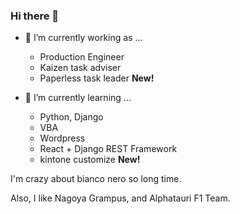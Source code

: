 ### Hi there 👋

- 🔭 I’m currently working as ...
  * Production Engineer
  * Kaizen task adviser
  * Paperless task leader  **New!**

- 🌱 I’m currently learning ...
  * Python, Django
  * VBA
  * Wordpress
  * React + Django REST Framework
  * kintone customize  **New!**


I'm crazy about bianco nero so long time.
<!-- Also, I like Nagoya Grampus, and Redbull F1 Team. -->
Also, I like Nagoya Grampus, and Alphatauri F1 Team.

<!--
**georgeDelTechnico/georgeDelTechnico** is a ✨ _special_ ✨ repository because its `README.md` (this file) appears on your GitHub profile.

Here are some ideas to get you started:

- 👯 I’m looking to collaborate on ...
- 🤔 I’m looking for help with ...
- 💬 Ask me about ...
- 📫 How to reach me: ...
- 😄 Pronouns: ...
- ⚡ Fun fact: ...
-->
